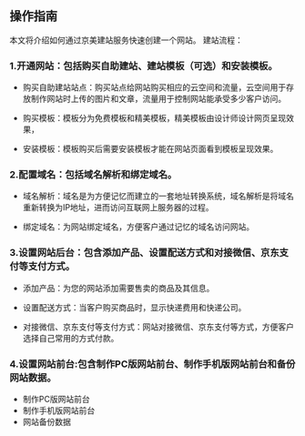 ## 操作指南
本文将介绍如何通过京美建站服务快速创建一个网站。
建站流程：
### 1.开通网站：包括购买自助建站、建站模板（可选）和安装模板。
- 购买自助建站站点：购买站点给网站购买相应的云空间和流量，云空间用于存放制作网站时上传的图片和文章，流量用于控制网站能承受多少客户访问。

- 购买模板：模板分为免费模板和精美模板，精美模板由设计师设计网页呈现效果，

- 安装模板：模板购买后需要安装模板才能在网站页面看到模板呈现效果。
### 2.配置域名：包括域名解析和绑定域名。
- 域名解析：域名是为方便记忆而建立的一套地址转换系统，域名解析是将域名重新转换为IP地址，进而访问互联网上服务器的过程。

- 绑定域名：为网站绑定域名，方便客户通过记忆的域名访问网站。

### 3.设置网站后台：包含添加产品、设置配送方式和对接微信、京东支付等支付方式。
- 添加产品：为您的网站添加需要售卖的商品及其信息。
   
- 设置配送方式：当客户购买商品时，显示快递费用和快递公司。

- 对接微信、京东支付等支付方式：网站对接微信、京东支付等方式，方便客户选择自己常用的方式付款。
### 4.设置网站前台:包含制作PC版网站前台、制作手机版网站前台和备份网站数据。
- 制作PC版网站前台
- 制作手机版网站前台
- 网站备份数据
